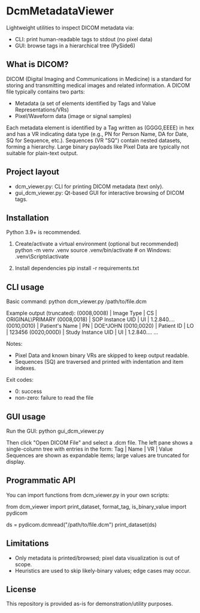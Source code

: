 DcmMetadataViewer
==================

Lightweight utilities to inspect DICOM metadata via:
- CLI: print human-readable tags to stdout (no pixel data)
- GUI: browse tags in a hierarchical tree (PySide6)

What is DICOM?
--------------
DICOM (Digital Imaging and Communications in Medicine) is a standard for storing
and transmitting medical images and related information. A DICOM file typically
contains two parts:
- Metadata (a set of elements identified by Tags and Value Representations/VRs)
- Pixel/Waveform data (image or signal samples)

Each metadata element is identified by a Tag written as (GGGG,EEEE) in hex and
has a VR indicating data type (e.g., PN for Person Name, DA for Date, SQ for
Sequence, etc.). Sequences (VR "SQ") contain nested datasets, forming a
hierarchy. Large binary payloads like Pixel Data are typically not suitable for
plain-text output.

Project layout
--------------
- dcm_viewer.py: CLI for printing DICOM metadata (text only).
- gui_dcm_viewer.py: Qt-based GUI for interactive browsing of DICOM tags.

Installation
------------
Python 3.9+ is recommended.

1) Create/activate a virtual environment (optional but recommended)
   python -m venv .venv
   source .venv/bin/activate   # on Windows: .venv\\Scripts\\activate

2) Install dependencies
   pip install -r requirements.txt

CLI usage
--------
Basic command:
   python dcm_viewer.py /path/to/file.dcm

Example output (truncated):
   (0008,0008) | Image Type | CS | ORIGINAL\\PRIMARY
   (0008,0018) | SOP Instance UID | UI | 1.2.840....
   (0010,0010) | Patient's Name | PN | DOE^JOHN
   (0010,0020) | Patient ID | LO | 123456
   (0020,000D) | Study Instance UID | UI | 1.2.840....
   ...

Notes:
- Pixel Data and known binary VRs are skipped to keep output readable.
- Sequences (SQ) are traversed and printed with indentation and item indexes.

Exit codes:
- 0: success
- non-zero: failure to read the file

GUI usage
--------
Run the GUI:
   python gui_dcm_viewer.py

Then click "Open DICOM File" and select a .dcm file. The left pane shows a
single-column tree with entries in the form:
   Tag | Name | VR | Value
Sequences are shown as expandable items; large values are truncated for display.

Programmatic API
----------------
You can import functions from dcm_viewer.py in your own scripts:

   from dcm_viewer import print_dataset, format_tag, is_binary_value
   import pydicom

   ds = pydicom.dcmread("/path/to/file.dcm")
   print_dataset(ds)

Limitations
-----------
- Only metadata is printed/browsed; pixel data visualization is out of scope.
- Heuristics are used to skip likely-binary values; edge cases may occur.

License
-------
This repository is provided as-is for demonstration/utility purposes.
